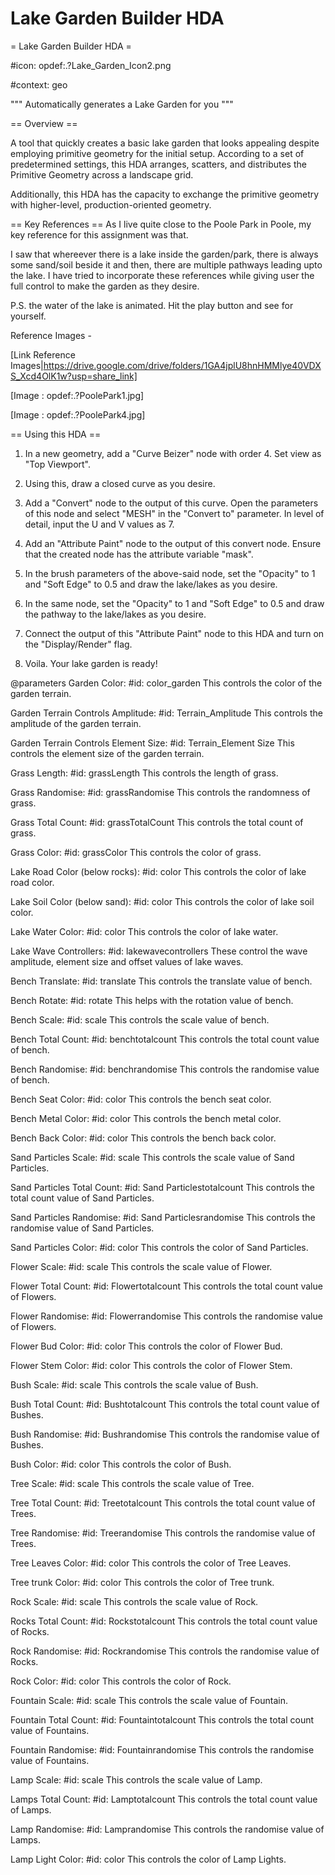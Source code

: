 # Lake Garden Builder HDA


= Lake Garden Builder HDA =

#icon: opdef:.?Lake_Garden_Icon2.png

#context: geo

""" Automatically generates a Lake Garden for you """

== Overview ==

A tool that quickly creates a basic lake garden that looks appealing despite employing primitive geometry for the initial setup.
According to a set of predetermined settings, this HDA arranges, scatters, and distributes the Primitive Geometry
across a landscape grid.

Additionally, this HDA has the capacity to exchange the primitive geometry with higher-level, production-oriented geometry.

== Key References ==
As I live quite close to the Poole Park in Poole, my key reference for this assignment was that.

I saw that whereever there is a lake inside the garden/park, there is always some sand/soil beside it and then, there are multiple pathways leading upto the lake.
I have tried to incorporate these references while giving user the full control to make the garden as they desire.

P.S. the water of the lake is animated. Hit the play button and see for yourself.

Reference Images - 

[Link Reference Images|https://drive.google.com/drive/folders/1GA4jplU8hnHMMlye40VDXS_Xcd4OlK1w?usp=share_link]

[Image : opdef:.?PoolePark1.jpg]

[Image : opdef:.?PoolePark4.jpg]

== Using this HDA ==
1. In a new geometry, add a "Curve Beizer" node with order 4. Set view as "Top Viewport".

2. Using this, draw a closed curve as you desire.

3. Add a "Convert" node to the output of this curve. Open the parameters of this node and select "MESH" in the "Convert to" parameter. In level of detail, input the U and V values as 7.

4. Add an "Attribute Paint" node to the output of this convert node. Ensure that the created node has the attribute variable "mask".

5. In the brush parameters of the above-said node, set the "Opacity" to 1 and "Soft Edge" to 0.5 and draw the lake/lakes as you desire.

6. In the same node, set the "Opacity" to 1 and "Soft Edge" to 0.5 and draw the pathway to the lake/lakes as you desire.

7. Connect the output of this "Attribute Paint" node to this HDA and turn on the "Display/Render" flag.

8. Voila. Your lake garden is ready!

@parameters
Garden Color:
    #id: color_garden
    This controls the color of the garden terrain.
    
Garden Terrain Controls Amplitude:
    #id: Terrain_Amplitude
    This controls the amplitude of the garden terrain.
    
Garden Terrain Controls Element Size:
    #id: Terrain_Element Size
    This controls the element size of the garden terrain.

Grass Length:
    #id: grassLength
    This controls the length of grass.
    
Grass Randomise:
    #id: grassRandomise
    This controls the randomness of grass.
    
Grass Total Count:
    #id: grassTotalCount
    This controls the total count of grass.
    
Grass Color:
    #id: grassColor
    This controls the color of grass.
    
Lake Road Color (below rocks):
    #id: color
    This controls the color of lake road color.
    
Lake Soil Color (below sand):
    #id: color
    This controls the color of lake soil color.
    
Lake Water Color:
    #id: color
    This controls the color of lake water. 
    
Lake Wave Controllers:
    #id: lakewavecontrollers
    These control the wave amplitude, element size and offset values of lake waves.
    
Bench Translate:
    #id: translate
    This controls the translate value of bench.
    
Bench Rotate:
    #id: rotate
    This helps with the rotation value of bench.
    
Bench Scale:
    #id: scale
    This controls the scale value of bench.
    
Bench Total Count:
    #id: benchtotalcount
    This controls the total count value of bench.
    
Bench Randomise:
    #id: benchrandomise
    This controls the randomise value of bench.
    
Bench Seat Color:
    #id: color
    This controls the bench seat color.
    
Bench Metal Color:
    #id: color
    This controls the bench metal color.
    
Bench Back Color:
    #id: color
    This controls the bench back color.
    
Sand Particles Scale:
    #id: scale
    This controls the scale value of Sand Particles.
    
Sand Particles Total Count:
    #id: Sand Particlestotalcount
    This controls the total count value of Sand Particles.
    
Sand Particles Randomise:
    #id: Sand Particlesrandomise
    This controls the randomise value of Sand Particles.
    
Sand Particles Color:
    #id: color
    This controls the color of Sand Particles.
    
Flower Scale:
    #id: scale
    This controls the scale value of Flower.
    
Flower Total Count:
    #id: Flowertotalcount
    This controls the total count value of Flowers.
    
Flower Randomise:
    #id: Flowerrandomise
    This controls the randomise value of Flowers.
    
Flower Bud Color:
    #id: color
    This controls the color of Flower Bud.
    
Flower Stem Color:
    #id: color
    This controls the color of Flower Stem.
    
Bush Scale:
    #id: scale
    This controls the scale value of Bush.
    
Bush Total Count:
    #id: Bushtotalcount
    This controls the total count value of Bushes.
    
Bush Randomise:
    #id: Bushrandomise
    This controls the randomise value of Bushes.
    
Bush Color:
    #id: color
    This controls the color of Bush.
    
Tree Scale:
    #id: scale
    This controls the scale value of Tree.
    
Tree Total Count:
    #id: Treetotalcount
    This controls the total count value of Trees.
    
Tree Randomise:
    #id: Treerandomise
    This controls the randomise value of Trees.
    
Tree Leaves Color:
    #id: color
    This controls the color of Tree Leaves.
    
Tree trunk Color:
    #id: color
    This controls the color of Tree trunk.
    
Rock Scale:
    #id: scale
    This controls the scale value of Rock.
    
Rocks Total Count:
    #id: Rockstotalcount
    This controls the total count value of Rocks.
    
Rock Randomise:
    #id: Rockrandomise
    This controls the randomise value of Rocks.
    
Rock Color:
    #id: color
    This controls the color of Rock.
    
Fountain Scale:
    #id: scale
    This controls the scale value of Fountain.
    
Fountain Total Count:
    #id: Fountaintotalcount
    This controls the total count value of Fountains.
    
Fountain Randomise:
    #id: Fountainrandomise
    This controls the randomise value of Fountains.
    
Lamp Scale:
    #id: scale
    This controls the scale value of Lamp.
    
Lamps Total Count:
    #id: Lamptotalcount
    This controls the total count value of Lamps.
    
Lamp Randomise:
    #id: Lamprandomise
    This controls the randomise value of Lamps.
    
Lamp Light Color:
    #id: color
    This controls the color of Lamp Lights.
